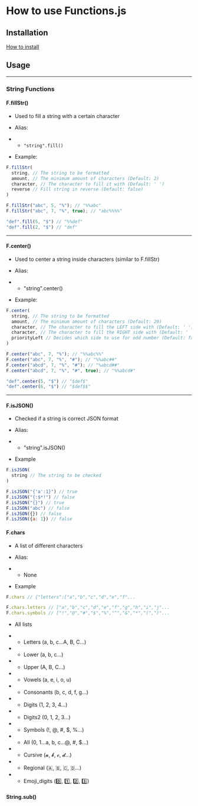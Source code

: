 # How to use Functions.js

## Installation

[How to install](https://github.com/DarccMan/fnct#installation)

## Usage

---

### String Functions

#### F.fillStr()

- Used to fill a string with a certain character

- Alias:

- - `"string".fill()`

- Example:

```js
F.fillStr(
  string, // The string to be formatted
  amount, // The minimum amount of characters (Default: 2)
  character, // The character to fill it with (Default: ' ')
  reverse // Fill string in reverse (Default: false)
)

F.fillStr("abc", 5, "%"); // "%%abc"
F.fillStr("abc", 7, "%", true); // "abc%%%%"

"def".fill(5, "$") // "%%def"
"def".fill(2, "$") // "def"
```

---

#### F.center()

- Used to center a string inside characters (similar to F.fillStr)

- Alias:

- - "string".center()

- Example:

```js
F.center(
  string, // The string to be formatted
  amount, // The minimum amount of characters (Default: 20)
  character, // The character to fill the LEFT side with (Default: ' ')
  character, // The character to fill the RIGHT side with (Default: ' ')
  priorityLeft // Decides which side to use for odd number (Default: false)
)

F.center("abc", 7, "%"); // "%%abc%%"
F.center("abc", 7, "%", "#"); // "%%abc##"
F.center("abcd", 7, "%", "#"); // "%abcd##"
F.center("abcd", 7, "%", "#", true); // "%%abcd#"

"def".center(5, "$") // "$def$"
"def".center(6, "$") // "$def$$"
```

---

#### F.isJSON()

- Checked if a string is correct JSON format


- Alias:

- - "string".isJSON()

- Example

```js
F.isJSON(
  string // The string to be checked
)

F.isJSON("{'a':1}") // true
F.isJSON("{:$*!") // false
F.isJSON("{}") // true
F.isJSON("abc") // false
F.isJSON({}) // false
F.isJSON({a: 1}) // false
```

#### F.chars

- A list of different characters

- Alias:

- - None

- Example

```js
F.chars // {"letters":["a","b","c","d","e","f"...

F.chars.letters // ["a","b","c","d","e","f","g","h","i","j"...
F.chars.symbols // ["!","@","#","$","%","^","&","*","(",")"...
```

- All lists

- - Letters (a, b, c...A, B, C...)
- - Lower (a, b, c...)
- - Upper (A, B, C...)
- - Vowels (a, e, i, o, u)
- - Consonants (b, c, d, f, g...)
- - Digits (1, 2, 3, 4...)
- - Digits2 (0, 1, 2, 3...)
- - Symbols (!, @, #, $, %...)
- - All (0, 1...a, b, c...@, #, $...)
- - Cursive (𝓪, 𝓫, 𝓬, 𝓭...)
- - Regional (🇦, 🇧, 🇨, 🇩...)
- - Emoji_digits (0️⃣, 1️⃣, 2️⃣, 3️⃣)

#### String.sub()